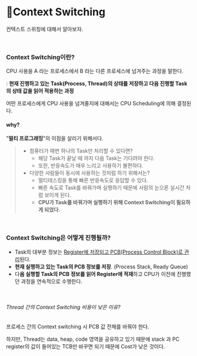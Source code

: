 # :bus:Context Switching 

컨텍스트 스위칭에 대해서 알아보자.

<br>

### Context Switching이란?

CPU 사용을 A 라는 프로세스에서 B 라는 다른 프로세스에 넘겨주는 과정을 말한다. 

: **현재 진행하고 있는 Task(Process, Thread)의 상태를 저장하고 다음 진행할 Task의 상태 값을 읽어 적용하는 과정** 

어떤 프로세스에게 CPU 사용을 넘겨줄지에 대해서는 CPU Scheduling에 의해 결정된다.

#### why?

"**멀티 프로그래밍**"의 이점을 살리기 위해서다. 

> + 컴퓨터가 매번 하나의 Task만 처리할 수 있다면?
>   + 해당 Task가 끝날 때 까지 다음 Task는 기다려야 한다.
>   + 또한, 반응속도가 매우 느리고 사용하기 불편하다.
> + 다양한 사람들이 동시에 사용하는 것처럼 하기 위해서는?
>   + 멀티테스킹을 통해 빠른 반응속도로 응답할 수 있다.
>   + 빠른 속도로 Task를 바꿔가며 실행하기 때문에 사람의 눈으론 실시간 처럼 보이게 된다.
>   + **CPU가 Task를 바꿔가며 실행하기 위해 Context Switching이 필요하게 되었다.**

<br>

### Context Switching은 어떻게 진행될까?

- Task의 대부분 정보는 <u>Register에 저장되고 PCB(Process Control Block)로 관리</u>된다.
- **현재 실행하고 있는 Task의 PCB 정보를 저장**. (Process Stack, Ready Queue)
- 다**음 실행할 Task의 PCB 정보를 읽어 Register에 적재**하고 CPU가 이전에 진행했던 과정을 연속적으로 수행한다.

<br>

###### Thread 간의 Context Switching 비용이 낮은 이유?

프로세스 간의 Context switching 시 PCB 값 전체를 바꿔야 한다.

하지만, Thread는 data, heap, code 영역을 공유하고 있기 때문에 stack 과 PC register의 값이 들어있는 TCB만 바꾸면 되기 때문에 Cost가 낮은 것이다.
